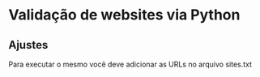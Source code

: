 # Validação de websites via Python
## Ajustes
Para executar o mesmo você deve adicionar as URLs no arquivo sites.txt
